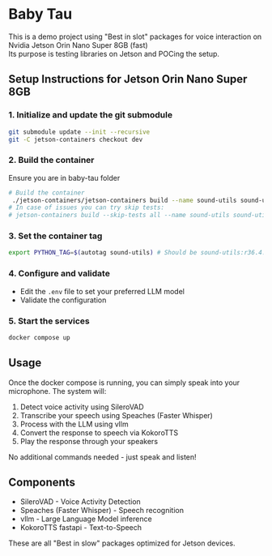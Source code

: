 # Baby Tau

This is a demo project using "Best in slot" packages for voice interaction on Nvidia Jetson Orin Nano Super 8GB (fast)   
Its purpose is testing libraries on Jetson and POCing the setup.

## Setup Instructions for Jetson Orin Nano Super 8GB

### 1. Initialize and update the git submodule
```bash
git submodule update --init --recursive
git -C jetson-containers checkout dev
```

### 2. Build the container
Ensure you are in baby-tau folder
```bash
# Build the container
 ./jetson-containers/jetson-containers build --name sound-utils sound-utils
# In case of issues you can try skip tests:
# jetson-containers build --skip-tests all --name sound-utils sound-utils
```

### 3. Set the container tag
```bash
export PYTHON_TAG=$(autotag sound-utils) # Should be sound-utils:r36.4.3
```

### 4. Configure and validate
- Edit the `.env` file to set your preferred LLM model
- Validate the configuration
  
### 5. Start the services
```bash
docker compose up
```

## Usage
Once the docker compose is running, you can simply speak into your microphone. The system will:
1. Detect voice activity using SileroVAD
2. Transcribe your speech using Speaches (Faster Whisper)
3. Process with the LLM using vllm
4. Convert the response to speech via KokoroTTS
5. Play the response through your speakers

No additional commands needed - just speak and listen!

## Components
- SileroVAD - Voice Activity Detection
- Speaches (Faster Whisper) - Speech recognition
- vllm - Large Language Model inference
- KokoroTTS fastapi - Text-to-Speech

These are all "Best in slow" packages optimized for Jetson devices.

